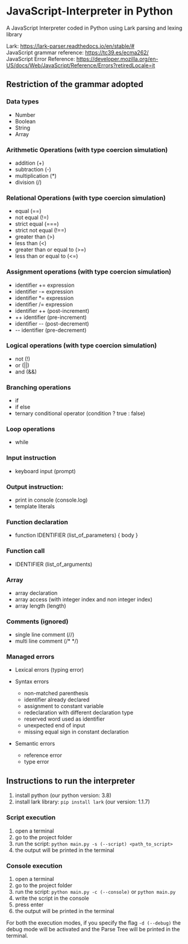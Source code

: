 # JavaScript-Interpreter in Python
A JavaScript Interpreter coded in Python using Lark parsing and lexing library

Lark: https://lark-parser.readthedocs.io/en/stable/# \
JavaScript grammar reference: https://tc39.es/ecma262/ \
JavaScript Error Reference: https://developer.mozilla.org/en-US/docs/Web/JavaScript/Reference/Errors?retiredLocale=it

## Restriction of the grammar adopted 
### Data types
- Number
- Boolean
- String
- Array

### Arithmetic Operations (with type coercion simulation)
- addition (+)
- subtraction (-)
- multiplication (*)
- division (/)

### Relational Operations (with type coercion simulation)
- equal (==)
- not equal (!=)
- strict equal (===)
- strict not equal (!==)
- greater than (>)
- less than (<)
- greater than or equal to (>=)
- less than or equal to (<=)

### Assignment operations (with type coercion simulation)
- identifier += expression
- identifier -= expression
- identifier *= expression
- identifier /= expression
- identifier ++  (post-increment)
- ++ identifier  (pre-increment)
- identifier --  (post-decrement)
- -- identifier  (pre-decrement)

### Logical operations (with type coercion simulation)
- not (!)
- or (||)
- and (&&)

### Branching operations
- if
- if else
- ternary conditional operator (condition ? true : false)

### Loop operations
- while

### Input instruction
-  keyboard input (prompt)

### Output instruction:
- print in console (console.log)
- template literals

### Function declaration
- function IDENTIFIER (list_of_parameters) { body }

### Function call
- IDENTIFIER (list_of_arguments)

### Array
- array declaration
- array access (with integer index and non integer index)
- array length (length)

### Comments (ignored)
- single line comment (//)
- multi line comment (/* */)

### Managed errors
- Lexical errors (typing error)
- Syntax errors
    - non-matched parenthesis
    - identifier already declared
    - assignment to constant variable
    - redeclaration with different declaration type
    - reserved word used as identifier
    - unexpected end of input
    - missing equal sign in constant declaration
  
- Semantic errors
    - reference error
    - type error

## Instructions to run the interpreter
1. install python (our python version: 3.8)
2. install lark library: `pip install lark` (our version: 1.1.7)
### Script execution
1. open a terminal
2. go to the project folder
3. run the script: `python main.py -s (--script) <path_to_script>`
4. the output will be printed in the terminal
### Console execution
1. open a terminal
2. go to the project folder
3. run the script: `python main.py -c (--console)` or `python main.py`
4. write the script in the console
5. press enter
6. the output will be printed in the terminal

For both the execution modes, if you specify the flag `-d (--debug)` the debug mode will be activated and the Parse Tree will be printed in the terminal.
